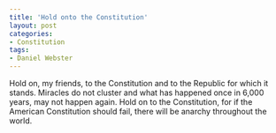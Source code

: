 ```yaml
---
title: 'Hold onto the Constitution'
layout: post
categories:
- Constitution
tags:
- Daniel Webster
---
```


Hold on, my friends, to the Constitution and to the Republic for which it stands. Miracles do not cluster and what has happened once in 6,000 years, may not happen again. Hold on to the Constitution, for if the American Constitution should fail, there will be anarchy throughout the world.